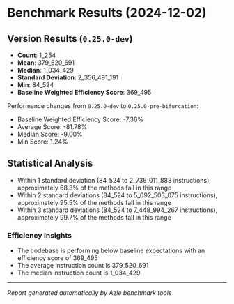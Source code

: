 # Benchmark Results (2024-12-02)

## Version Results (`0.25.0-dev`)

-   **Count**: 1_254
-   **Mean**: 379_520_691
-   **Median**: 1_034_429
-   **Standard Deviation**: 2_356_491_191
-   **Min**: 84_524
-   **Baseline Weighted Efficiency Score**: 369_495

Performance changes from `0.25.0-dev` to `0.25.0-pre-bifurcation`:

-   Baseline Weighted Efficiency Score: -7.36%
-   Average Score: -81.78%
-   Median Score: -9.00%
-   Min Score: 1.24%

## Statistical Analysis

-   Within 1 standard deviation (84_524 to 2_736_011_883 instructions), approximately 68.3% of the methods fall in this range
-   Within 2 standard deviations (84_524 to 5_092_503_075 instructions), approximately 95.5% of the methods fall in this range
-   Within 3 standard deviations (84_524 to 7_448_994_267 instructions), approximately 99.7% of the methods fall in this range

### Efficiency Insights

-   The codebase is performing below baseline expectations with an efficiency score of 369_495
-   The average instruction count is 379_520_691
-   The median instruction count is 1_034_429

---

_Report generated automatically by Azle benchmark tools_
